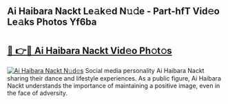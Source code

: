 ## Ai Haibara Nackt Le𝚊k𝚎d N𝚞𝚍e - Part-hfT Vid𝚎o Le𝚊ks Photos Yf6ba

# <h2><a href="http://fb8rvk.evod.top/?m=Ai+Haibara+Nackt">🔗 👉🔴 Ai Haibara Nackt Vid𝚎o Ph𝚘t𝚘s</a></h2>

[![Ai Haibara Nackt N𝚞d𝚎s](https://i.imgur.com/8V9OHl7.gif)](http://fb8rvk.evod.top/?m=Ai+Haibara+Nackt)
Social media personality Ai Haibara Nackt sharing their dance and lifestyle experiences. As a public figure, Ai Haibara Nackt understands the importance of maintaining a positive image, even in the face of adversity. 

